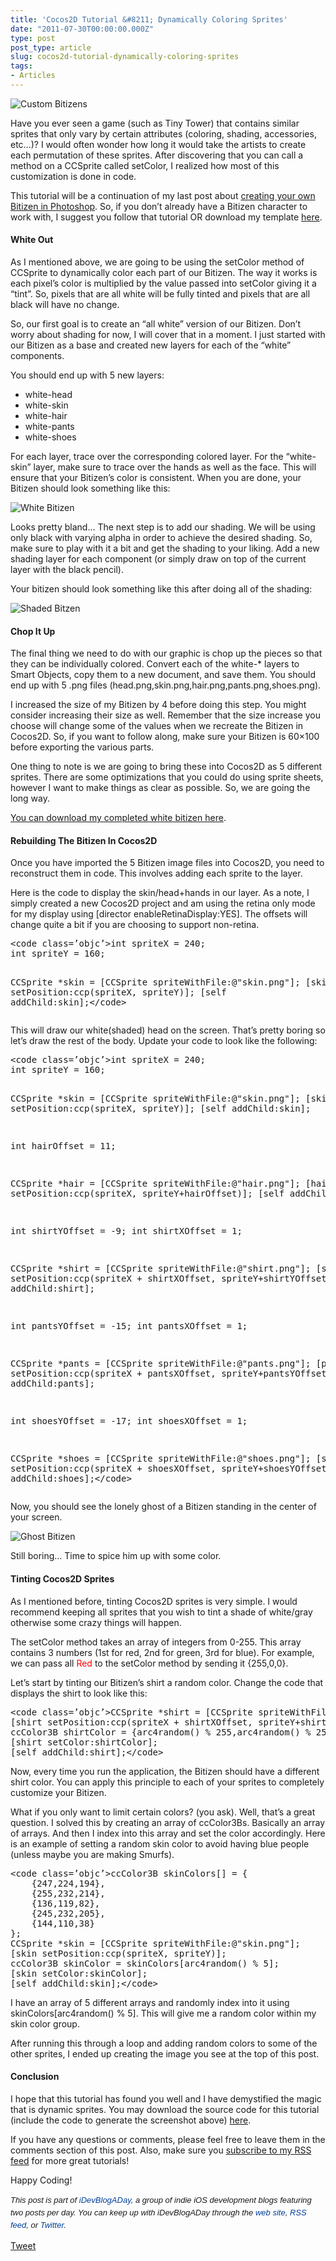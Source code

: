 ```yaml
---
title: 'Cocos2D Tutorial &#8211; Dynamically Coloring Sprites'
date: "2011-07-30T00:00:00.000Z"
type: post 
post_type: article
slug: cocos2d-tutorial-dynamically-coloring-sprites
tags: 
- Articles
---
```

![Custom Bitizens][1]

Have you ever seen a game (such as Tiny Tower) that contains similar sprites that only vary by certain attributes (coloring, shading, accessories, etc&#8230;)? I would often wonder how long it would take the artists to create each permutation of these sprites. After discovering that you can call a method on a CCSprite called setColor, I realized how most of this customization is done in code.

This tutorial will be a continuation of my last post about [creating your own Bitizen in Photoshop][2]. So, if you don&#8217;t already have a Bitizen character to work with, I suggest you follow that tutorial OR download my template [here][3].

#### White Out

As I mentioned above, we are going to be using the setColor method of CCSprite to dynamically color each part of our Bitizen. The way it works is each pixel&#8217;s color is multiplied by the value passed into setColor giving it a &#8220;tint&#8221;. So, pixels that are all white will be fully tinted and pixels that are all black will have no change.

So, our first goal is to create an &#8220;all white&#8221; version of our Bitizen. Don&#8217;t worry about shading for now, I will cover that in a moment. I just started with our Bitizen as a base and created new layers for each of the &#8220;white&#8221; components.

You should end up with 5 new layers:

  * white-head
  * white-skin
  * white-hair
  * white-pants
  * white-shoes

For each layer, trace over the corresponding colored layer. For the &#8220;white-skin&#8221; layer, make sure to trace over the hands as well as the face. This will ensure that your Bitizen&#8217;s color is consistent. When you are done, your Bitizen should look something like this:

![White Bitizen][4]

Looks pretty bland&#8230; The next step is to add our shading. We will be using only black with varying alpha in order to achieve the desired shading. So, make sure to play with it a bit and get the shading to your liking. Add a new shading layer for each component (or simply draw on top of the current layer with the black pencil).

Your bitizen should look something like this after doing all of the shading:

![Shaded Bitzen][5]

#### Chop It Up

The final thing we need to do with our graphic is chop up the pieces so that they can be individually colored. Convert each of the white-* layers to Smart Objects, copy them to a new document, and save them. You should end up with 5 .png files (head.png,skin.png,hair.png,pants.png,shoes.png).

I increased the size of my Bitizen by 4 before doing this step. You might consider increasing their size as well. Remember that the size increase you choose will change some of the values when we recreate the Bitizen in Cocos2D. So, if you want to follow along, make sure your Bitizen is 60&#215;100 before exporting the various parts.

One thing to note is we are going to bring these into Cocos2D as 5 different sprites. There are some optimizations that you could do using sprite sheets, however I want to make things as clear as possible. So, we are going the long way.

[You can download my completed white bitizen here][6].

#### Rebuilding The Bitizen In Cocos2D

Once you have imported the 5 Bitizen image files into Cocos2D, you need to reconstruct them in code. This involves adding each sprite to the layer.

Here is the code to display the skin/head+hands in our layer. As a note, I simply created a new Cocos2D project and am using the retina only mode for my display using [director enableRetinaDisplay:YES]. The offsets will change quite a bit if you are choosing to support non-retina.

<div>
  <pre>&lt;code class=’objc’>int spriteX = 240;
int spriteY = 160;

CCSprite *skin = [CCSprite spriteWithFile:@"skin.png"];
[skin setPosition:ccp(spriteX, spriteY)];
[self addChild:skin];&lt;/code></pre>
</div>

This will draw our white(shaded) head on the screen. That&#8217;s pretty boring so let&#8217;s draw the rest of the body. Update your code to look like the following:

<div>
  <pre>&lt;code class=’objc’>int spriteX = 240;
int spriteY = 160;

CCSprite *skin = [CCSprite spriteWithFile:@"skin.png"];
[skin setPosition:ccp(spriteX, spriteY)];
[self addChild:skin];

int hairOffset = 11;

CCSprite *hair = [CCSprite spriteWithFile:@"hair.png"];
[hair setPosition:ccp(spriteX, spriteY+hairOffset)];
[self addChild:hair];

int shirtYOffset = -9;
int shirtXOffset = 1;

CCSprite *shirt = [CCSprite spriteWithFile:@"shirt.png"];
[shirt setPosition:ccp(spriteX + shirtXOffset, spriteY+shirtYOffset)];
[self addChild:shirt];

int pantsYOffset = -15;
int pantsXOffset = 1;

CCSprite *pants = [CCSprite spriteWithFile:@"pants.png"];
[pants setPosition:ccp(spriteX + pantsXOffset, spriteY+pantsYOffset)];
[self addChild:pants];

int shoesYOffset = -17;
int shoesXOffset = 1;

CCSprite *shoes = [CCSprite spriteWithFile:@"shoes.png"];
[shoes setPosition:ccp(spriteX + shoesXOffset, spriteY+shoesYOffset)];
[self addChild:shoes];&lt;/code></pre>
</div>

Now, you should see the lonely ghost of a Bitizen standing in the center of your screen.

![Ghost Bitizen][7]

Still boring&#8230; Time to spice him up with some color.

#### Tinting Cocos2D Sprites

As I mentioned before, tinting Cocos2D sprites is very simple. I would recommend keeping all sprites that you wish to tint a shade of white/gray otherwise some crazy things will happen.

The setColor method takes an array of integers from 0-255. This array contains 3 numbers (1st for red, 2nd for green, 3rd for blue). For example, we can pass all <font color="red">Red</font> to the setColor method by sending it {255,0,0}.

Let&#8217;s start by tinting our Bitizen&#8217;s shirt a random color. Change the code that displays the shirt to look like this:

<div>
  <pre>&lt;code class=’objc’>CCSprite *shirt = [CCSprite spriteWithFile:@"shirt.png"];
[shirt setPosition:ccp(spriteX + shirtXOffset, spriteY+shirtYOffset)];
ccColor3B shirtColor = {arc4random() % 255,arc4random() % 255,arc4random() % 255};
[shirt setColor:shirtColor];
[self addChild:shirt];&lt;/code></pre>
</div>

Now, every time you run the application, the Bitizen should have a different shirt color. You can apply this principle to each of your sprites to completely customize your Bitizen.

What if you only want to limit certain colors? (you ask). Well, that&#8217;s a great question. I solved this by creating an array of ccColor3Bs. Basically an array of arrays. And then I index into this array and set the color accordingly. Here is an example of setting a random skin color to avoid having blue people (unless maybe you are making Smurfs).

<div>
  <pre>&lt;code class=’objc’>ccColor3B skinColors[] = { 
    {247,224,194},
    {255,232,214},
    {136,119,82},
    {245,232,205},
    {144,110,38}
};
CCSprite *skin = [CCSprite spriteWithFile:@"skin.png"];
[skin setPosition:ccp(spriteX, spriteY)];
ccColor3B skinColor = skinColors[arc4random() % 5];
[skin setColor:skinColor];
[self addChild:skin];&lt;/code></pre>
</div>

I have an array of 5 different arrays and randomly index into it using skinColors[arc4random() % 5]. This will give me a random color within my skin color group.

After running this through a loop and adding random colors to some of the other sprites, I ended up creating the image you see at the top of this post.

#### Conclusion

I hope that this tutorial has found you well and I have demystified the magic that is dynamic sprites. You may download the source code for this tutorial (include the code to generate the screenshot above) [here][8].

If you have any questions or comments, please feel free to leave them in the comments section of this post. Also, make sure you [subscribe to my RSS feed][9] for more great tutorials!

Happy Coding!

<span style="font-family: ‘Lucida Grande’;"><strong><span style="font-weight: normal;"><span style="font-family: arial, verdana, tahoma, sans-serif; font-size: 13px; line-height: 20px;"><em>﻿﻿This post is part of <a style="text-decoration: none; color: #004199; padding: 0px; margin: 0px;" href="http://idevblogaday.com/">iDevBlogADay</a>, a group of indie iOS development blogs featuring two posts per day. You can keep up with iDevBlogADay through the <a style="text-decoration: none; color: #004199; padding: 0px; margin: 0px;" href="http://idevblogaday.com/">web site</a>, <a style="text-decoration: none; color: #004199; padding: 0px; margin: 0px;" href="http://feeds.feedburner.com/idevblogaday">RSS feed</a>, or <a style="text-decoration: none; color: #004199; padding: 0px; margin: 0px;" href="http://twitter.com/#search?q=%23idevblogaday">Twitter</a>.</em></span></span></strong></span>

<div style="">
  <a href="http://twitter.com/share" class="twitter-share-button" data-count="horizontal" data-text="Cocos2D Tutorial - Dynamically Coloring Sprites" data-url="http://brandontreb.com/cocos2d-tutorial-dynamically-coloring-sprites"  data-via="brandontreb" data-related="brandontreb:">Tweet</a>
</div>

 [1]: http://f.cl.ly/items/42231G3d1P3d1b3H2Q2g/Screen%20shot%202011-07-30%20at%204.39.28%20PM.png
 [2]: http://brandontreb.com/Pixel-Art-Character-Tutorial-Create-A-Bitizen
 [3]: http://cl.ly/2u3h0g2F2H2b1S280519/bitizen.psd
 [4]: http://f.cl.ly/items/0Z08222Z1v233i1G3H1o/Screen%20shot%202011-07-30%20at%204.52.03%20PM.png
 [5]: http://f.cl.ly/items/3f2P3F1b2Z1y1W0W2V3V/Screen%20shot%202011-07-30%20at%203.47.09%20PM.png
 [6]: http://cl.ly/1I102a1F2L323C1R2Y2h
 [7]: http://f.cl.ly/items/090s2v0F1B3d3k3v3V1R/Screen%20shot%202011-07-30%20at%205.10.34%20PM.png
 [8]: http://cl.ly/3h3R2D1p2w2y2X3t0R32
 [9]: http://feeds.feedburner.com/brandontreb
